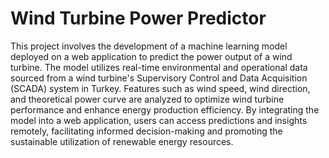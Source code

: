 # Wind Turbine Power Predictor

This project involves the development of a machine learning model deployed on a web application to predict the power output of a wind turbine. The model utilizes real-time environmental and operational data sourced from a wind turbine's Supervisory Control and Data Acquisition (SCADA) system in Turkey. Features such as wind speed, wind direction, and theoretical power curve are analyzed to optimize wind turbine performance and enhance energy production efficiency. By integrating the model into a web application, users can access predictions and insights remotely, facilitating informed decision-making and promoting the sustainable utilization of renewable energy resources.
